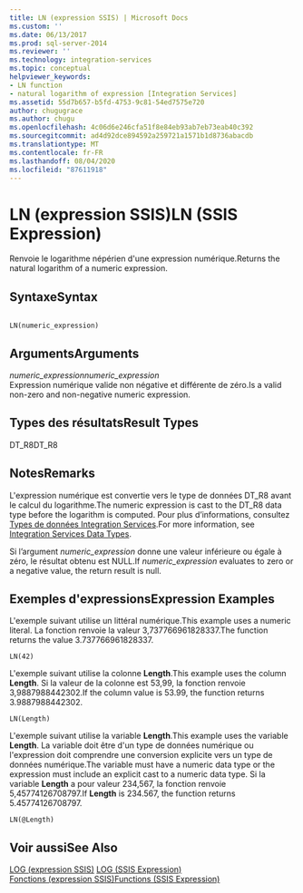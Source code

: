 ```yaml
---
title: LN (expression SSIS) | Microsoft Docs
ms.custom: ''
ms.date: 06/13/2017
ms.prod: sql-server-2014
ms.reviewer: ''
ms.technology: integration-services
ms.topic: conceptual
helpviewer_keywords:
- LN function
- natural logarithm of expression [Integration Services]
ms.assetid: 55d7b657-b5fd-4753-9c81-54ed7575e720
author: chugugrace
ms.author: chugu
ms.openlocfilehash: 4c06d6e246cfa51f8e84eb93ab7eb73eab40c392
ms.sourcegitcommit: ad4d92dce894592a259721a1571b1d8736abacdb
ms.translationtype: MT
ms.contentlocale: fr-FR
ms.lasthandoff: 08/04/2020
ms.locfileid: "87611918"
---
```

# <a name="ln-ssis-expression"></a><span data-ttu-id="47fca-102">LN (expression SSIS)</span><span class="sxs-lookup"><span data-stu-id="47fca-102">LN (SSIS Expression)</span></span>
  <span data-ttu-id="47fca-103">Renvoie le logarithme népérien d'une expression numérique.</span><span class="sxs-lookup"><span data-stu-id="47fca-103">Returns the natural logarithm of a numeric expression.</span></span>  
  
## <a name="syntax"></a><span data-ttu-id="47fca-104">Syntaxe</span><span class="sxs-lookup"><span data-stu-id="47fca-104">Syntax</span></span>  
  
```  
  
LN(numeric_expression)  
```  
  
## <a name="arguments"></a><span data-ttu-id="47fca-105">Arguments</span><span class="sxs-lookup"><span data-stu-id="47fca-105">Arguments</span></span>  
 <span data-ttu-id="47fca-106">*numeric_expression*</span><span class="sxs-lookup"><span data-stu-id="47fca-106">*numeric_expression*</span></span>  
 <span data-ttu-id="47fca-107">Expression numérique valide non négative et différente de zéro.</span><span class="sxs-lookup"><span data-stu-id="47fca-107">Is a valid non-zero and non-negative numeric expression.</span></span>  
  
## <a name="result-types"></a><span data-ttu-id="47fca-108">Types des résultats</span><span class="sxs-lookup"><span data-stu-id="47fca-108">Result Types</span></span>  
 <span data-ttu-id="47fca-109">DT_R8</span><span class="sxs-lookup"><span data-stu-id="47fca-109">DT_R8</span></span>  
  
## <a name="remarks"></a><span data-ttu-id="47fca-110">Notes</span><span class="sxs-lookup"><span data-stu-id="47fca-110">Remarks</span></span>  
 <span data-ttu-id="47fca-111">L'expression numérique est convertie vers le type de données DT_R8 avant le calcul du logarithme.</span><span class="sxs-lookup"><span data-stu-id="47fca-111">The numeric expression is cast to the DT_R8 data type before the logarithm is computed.</span></span> <span data-ttu-id="47fca-112">Pour plus d’informations, consultez [Types de données Integration Services](../data-flow/integration-services-data-types.md).</span><span class="sxs-lookup"><span data-stu-id="47fca-112">For more information, see [Integration Services Data Types](../data-flow/integration-services-data-types.md).</span></span>  
  
 <span data-ttu-id="47fca-113">Si l’argument *numeric_expression* donne une valeur inférieure ou égale à zéro, le résultat obtenu est NULL.</span><span class="sxs-lookup"><span data-stu-id="47fca-113">If *numeric_expression* evaluates to zero or a negative value, the return result is null.</span></span>  
  
## <a name="expression-examples"></a><span data-ttu-id="47fca-114">Exemples d'expressions</span><span class="sxs-lookup"><span data-stu-id="47fca-114">Expression Examples</span></span>  
 <span data-ttu-id="47fca-115">L'exemple suivant utilise un littéral numérique.</span><span class="sxs-lookup"><span data-stu-id="47fca-115">This example uses a numeric literal.</span></span> <span data-ttu-id="47fca-116">La fonction renvoie la valeur 3,737766961828337.</span><span class="sxs-lookup"><span data-stu-id="47fca-116">The function returns the value 3.737766961828337.</span></span>  
  
```  
LN(42)  
```  
  
 <span data-ttu-id="47fca-117">L'exemple suivant utilise la colonne **Length**.</span><span class="sxs-lookup"><span data-stu-id="47fca-117">This example uses the column **Length**.</span></span> <span data-ttu-id="47fca-118">Si la valeur de la colonne est 53,99, la fonction renvoie 3,9887988442302.</span><span class="sxs-lookup"><span data-stu-id="47fca-118">If the column value is 53.99, the function returns 3.9887988442302.</span></span>  
  
```  
LN(Length)   
```  
  
 <span data-ttu-id="47fca-119">L'exemple suivant utilise la variable **Length**.</span><span class="sxs-lookup"><span data-stu-id="47fca-119">This example uses the variable **Length**.</span></span> <span data-ttu-id="47fca-120">La variable doit être d'un type de données numérique ou l'expression doit comprendre une conversion explicite vers un type de données numérique.</span><span class="sxs-lookup"><span data-stu-id="47fca-120">The variable must have a numeric data type or the expression must include an explicit cast to a numeric data type.</span></span> <span data-ttu-id="47fca-121">Si la variable **Length** a pour valeur 234,567, la fonction renvoie 5,45774126708797.</span><span class="sxs-lookup"><span data-stu-id="47fca-121">If **Length** is 234.567, the function returns 5.45774126708797.</span></span>  
  
```  
LN(@Length)   
```  
  
## <a name="see-also"></a><span data-ttu-id="47fca-122">Voir aussi</span><span class="sxs-lookup"><span data-stu-id="47fca-122">See Also</span></span>  
 <span data-ttu-id="47fca-123">[LOG &#40;expression SSIS&#41;](log-ssis-expression.md) </span><span class="sxs-lookup"><span data-stu-id="47fca-123">[LOG &#40;SSIS Expression&#41;](log-ssis-expression.md) </span></span>  
 [<span data-ttu-id="47fca-124">Fonctions &#40;expression SSIS&#41;</span><span class="sxs-lookup"><span data-stu-id="47fca-124">Functions &#40;SSIS Expression&#41;</span></span>](functions-ssis-expression.md)  
  
  
